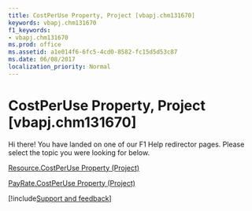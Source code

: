 ```yaml
---
title: CostPerUse Property, Project [vbapj.chm131670]
keywords: vbapj.chm131670
f1_keywords:
- vbapj.chm131670
ms.prod: office
ms.assetid: a1e014f6-6fc5-4cd0-8582-fc15d5d53c87
ms.date: 06/08/2017
localization_priority: Normal
---
```



# CostPerUse Property, Project [vbapj.chm131670]

Hi there! You have landed on one of our F1 Help redirector pages. Please select the topic you were looking for below.

[Resource.CostPerUse Property (Project)](http://msdn.microsoft.com/library/171217c9-200b-8cd1-b985-aa1aed099d0e%28Office.15%29.aspx)

[PayRate.CostPerUse Property (Project)](http://msdn.microsoft.com/library/7925d309-afb9-a0f8-7d40-9c2388fdaa1d%28Office.15%29.aspx)

[!include[Support and feedback](~/includes/feedback-boilerplate.md)]